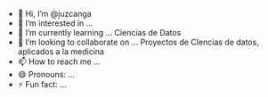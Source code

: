 - 👋 Hi, I’m @juzcanga
- 👀 I’m interested in ...
- 🌱 I’m currently learning ... Ciencias de Datos
- 💞️ I’m looking to collaborate on ... Proyectos de CIencias de datos, aplicados a la medicina
- 📫 How to reach me ...
- 😄 Pronouns: ...
- ⚡ Fun fact: ...

<!---
juzcanga/juzcanga is a ✨ special ✨ repository because its `README.md` (this file) appears on your GitHub profile.
You can click the Preview link to take a look at your changes.
--->
